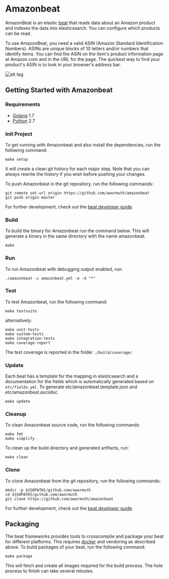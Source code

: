 # Amazonbeat

AmazonBeat is an elastic [beat](https://www.elastic.co/products/beats) that reads data about an Amazon product and indexes the data into elasticsearch. You can configure which products can be read.

To use AmazonBeat, you need a valid ASIN (Amazon Standard Identification Numbers). ASINs are unique blocks of 10 letters and/or numbers that identify items. You can find the ASIN on the item's product information page at Amazon.com and in the URL for the page. The quickest way to find your product's ASIN is to look in your browser's address bar.

![alt tag](https://images-na.ssl-images-amazon.com/images/G/01/rainer/help/dp_url.jpg)

## Getting Started with Amazonbeat

### Requirements

* [Golang](https://golang.org/dl/) 1.7
* [Python](https://www.python.org/downloads/) 2.7

### Init Project
To get running with Amazonbeat and also install the
dependencies, run the following command:

```
make setup
```

It will create a clean git history for each major step. Note that you can always rewrite the history if you wish before pushing your changes.

To push Amazonbeat in the git repository, run the following commands:

```
git remote set-url origin https://github.com/awormuth/amazonbeat
git push origin master
```

For further development, check out the [beat developer guide](https://www.elastic.co/guide/en/beats/libbeat/current/new-beat.html).

### Build

To build the binary for Amazonbeat run the command below. This will generate a binary
in the same directory with the name amazonbeat.

```
make
```


### Run

To run Amazonbeat with debugging output enabled, run:

```
./amazonbeat -c amazonbeat.yml -e -d "*"
```


### Test

To test Amazonbeat, run the following command:

```
make testsuite
```

alternatively:
```
make unit-tests
make system-tests
make integration-tests
make coverage-report
```

The test coverage is reported in the folder `./build/coverage/`

### Update

Each beat has a template for the mapping in elasticsearch and a documentation for the fields
which is automatically generated based on `etc/fields.yml`.
To generate etc/amazonbeat.template.json and etc/amazonbeat.asciidoc

```
make update
```


### Cleanup

To clean  Amazonbeat source code, run the following commands:

```
make fmt
make simplify
```

To clean up the build directory and generated artifacts, run:

```
make clean
```


### Clone

To clone Amazonbeat from the git repository, run the following commands:

```
mkdir -p ${GOPATH}/github.com/awormuth
cd ${GOPATH}/github.com/awormuth
git clone https://github.com/awormuth/amazonbeat
```


For further development, check out the [beat developer guide](https://www.elastic.co/guide/en/beats/libbeat/current/new-beat.html).


## Packaging

The beat frameworks provides tools to crosscompile and package your beat for different platforms. This requires [docker](https://www.docker.com/) and vendoring as described above. To build packages of your beat, run the following command:

```
make package
```

This will fetch and create all images required for the build process. The hole process to finish can take several minutes.
